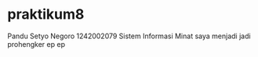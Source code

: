 # praktikum8
Pandu Setyo Negoro
1242002079
Sistem Informasi
Minat saya menjadi jadi prohengker ep ep

